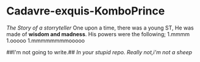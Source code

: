 # Cadavre-exquis-KomboPrince
*The Story of a storryteller*
One upon a time, there was a young ST, He was made of **wisdom and madness**.
His powers were the following;
1.mmmm
1.ooooo
1.mmmmmmmmooooo


##I'm not going to write.##
*In your stupid repo.*
_Really not,i'm not a sheep_

